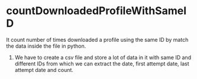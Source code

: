 # countDownloadedProfileWithSameID
It count number of times downloaded a profile using the same ID by match the data inside the file in python.

1. We have to create a csv file and store a lot of data in it with same ID and different IDs from which we can extract the date, first attempt date, last attempt date and count.
